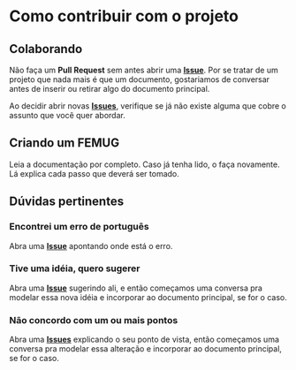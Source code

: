 # Como contribuir com o projeto

## Colaborando

Não faça um **Pull Request** sem antes abrir uma [**Issue**](./issues/). Por se tratar de um projeto que nada mais é que um documento, gostariamos de conversar antes de inserir ou retirar algo do documento principal.

Ao decidir abrir novas [**Issues**](./issues/), verifique se já não existe alguma que cobre o assunto que você quer abordar.

## Criando um FEMUG

Leia a documentação por completo. Caso já tenha lido, o faça novamente. Lá explica cada passo que deverá ser tomado.

## Dúvidas pertinentes

### Encontrei um erro de português

Abra uma [**Issue**](./issues/) apontando onde está o erro.

### Tive uma idéia, quero sugerer

Abra uma [**Issue**](./issues/) sugerindo ali, e então começamos uma conversa pra modelar essa nova idéia e incorporar ao documento principal, se for o caso.

### Não concordo com um ou mais pontos

Abra uma [**Issues**](./issues/) explicando o seu ponto de vista, então começamos uma conversa pra modelar essa alteração e incorporar ao documento principal, se for o caso.